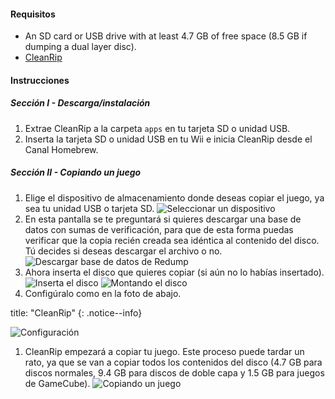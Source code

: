 #### Requisitos

* An SD card or USB drive with at least 4.7 GB of free space (8.5 GB if dumping a dual layer disc).
* [CleanRip](https://github.com/emukidid/cleanrip/releases/latest)

#### Instrucciones

##### Sección I - Descarga/instalación

1. Extrae CleanRip a la carpeta `apps` en tu tarjeta SD o unidad USB.
1. Inserta la tarjeta SD o unidad USB en tu Wii e inicia CleanRip desde el Canal Homebrew.

##### Sección II - Copiando un juego

1. Elige el dispositivo de almacenamiento donde deseas copiar el juego, ya sea tu unidad USB o tarjeta SD. ![Seleccionar un dispositivo](/images/CleanRip/2.png)
1. En esta pantalla se te preguntará si quieres descargar una base de datos con sumas de verificación, para que de esta forma puedas verificar que la copia recién creada sea idéntica al contenido del disco. Tú decides si deseas descargar el archivo o no. ![Descargar base de datos de Redump](/images/CleanRip/3.png)
1. Ahora inserta el disco que quieres copiar (si aún no lo habías insertado). ![Inserta el disco](/images/CleanRip/4.png) ![Montando el disco](/images/CleanRip/5.png)
1. Configúralo como en la foto de abajo.

title: "CleanRip"
{: .notice--info}

![Configuración](/images/CleanRip/6.png)
1. CleanRip empezará a copiar tu juego. Este proceso puede tardar un rato, ya que se van a copiar todos los contenidos del disco (4.7 GB para discos normales, 9.4 GB para discos de doble capa y 1.5 GB para juegos de GameCube). ![Copiando un juego](/images/CleanRip/7.png)
